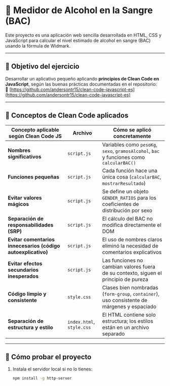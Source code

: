 # 🧪 Medidor de Alcohol en la Sangre (BAC)

Este proyecto es una aplicación web sencilla desarrollada en HTML, CSS y JavaScript para calcular el nivel estimado de alcohol en sangre (BAC) usando la fórmula de Widmark.

---

## 🎯 Objetivo del ejercicio

Desarrollar un aplicativo pequeño aplicando **principios de Clean Code en JavaScript**, según las buenas prácticas documentadas en el repositorio:  
🔗 [https://github.com/andersontr15/clean-code-javascript-es](https://github.com/andersontr15/clean-code-javascript-es)

---

## 🧠 Conceptos de Clean Code aplicados

| Concepto aplicable según Clean Code JS                      | Archivo       | Cómo se aplicó concretamente                                                                 |
|-------------------------------------------------------------|---------------|---------------------------------------------------------------------------------------------|
| **Nombres significativos**                                  | `script.js`   | Variables como `pesoKg`, `sexo`, `gramosAlcohol`, `bac` y funciones como `calcularBAC()`    |
| **Funciones pequeñas**                                      | `script.js`   | Cada función hace una única cosa (`calcularBAC`, `mostrarResultado`)                        |
| **Evitar valores mágicos**                                  | `script.js`   | Se define un objeto `GENDER_RATIOS` para los coeficientes de distribución por sexo          |
| **Separación de responsabilidades (SRP)**                   | `script.js`   | El cálculo del BAC no modifica directamente el DOM                                          |
| **Evitar comentarios innecesarios (código autoexplicativo)**| `script.js`   | El uso de nombres claros eliminó la necesidad de comentarios explicativos                   |
| **Evitar efectos secundarios inesperados**                  | `script.js`   | Las funciones no cambian valores fuera de su contexto, siguen el principio de pureza        |
| **Código limpio y consistente**                             | `style.css`   | Clases bien nombradas (`form-group`, `container`), uso consistente de márgenes y espaciado  |
| **Separación de estructura y estilo**                       | `index.html`, `style.css` | El HTML contiene solo estructura; los estilos están en un archivo separado                  |

---

## 🧪 Cómo probar el proyecto

1. Instala el servidor local si no lo tienes:
   ```bash
   npm install -g http-server
